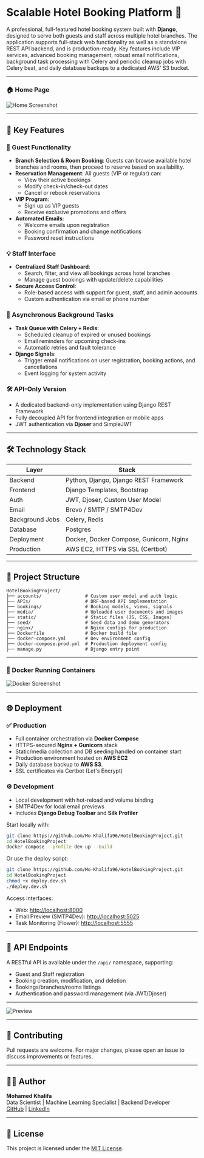 # Scalable Hotel Booking Platform 🏨

A professional, full-featured hotel booking system built with **Django**, designed to serve both guests and staff across multiple hotel branches. The application supports full-stack web functionality as well as a standalone REST API backend, and is production-ready. Key features include VIP services, advanced booking management, robust email notifications, background task processing with Celery and periodic cleanup jobs with Celery beat, and daily database backups to a dedicated AWS' S3 bucket.

---

### 🏠 Home Page
![Home Screenshot](screenshots/home_screenshot.png)

---

## 🚀 Key Features

### 🏦 Guest Functionality

- **Branch Selection & Room Booking**: Guests can browse available hotel branches and rooms, then proceed to reserve based on availability.
- **Reservation Management**: All guests (VIP or regular) can:
  - View their active bookings
  - Modify check-in/check-out dates
  - Cancel or rebook reservations
- **VIP Program**:
  - Sign up as VIP guests
  - Receive exclusive promotions and offers
- **Automated Emails**:
  - Welcome emails upon registration
  - Booking confirmation and change notifications
  - Password reset instructions

### 💡 Staff Interface

- **Centralized Staff Dashboard**:
  - Search, filter, and view all bookings across hotel branches
  - Manage guest bookings with update/delete capabilities
- **Secure Access Control**:
  - Role-based access with support for guest, staff, and admin accounts
  - Custom authentication via email or phone number

### 🔄 Asynchronous Background Tasks

- **Task Queue with Celery + Redis**:
  - Scheduled cleanup of expired or unused bookings
  - Email reminders for upcoming check-ins
  - Automatic retries and fault tolerance
- **Django Signals**:
  - Trigger email notifications on user registration, booking actions, and cancellations
  - Event logging for system activity

### 🛠️ API-Only Version

- A dedicated backend-only implementation using Django REST Framework
- Fully decoupled API for frontend integration or mobile apps
- JWT authentication via **Djoser** and SimpleJWT

---

## 🛠️ Technology Stack

| Layer           | Stack                                   |
| --------------- | --------------------------------------- |
| Backend         | Python, Django, Django REST Framework   |
| Frontend        | Django Templates, Bootstrap             |
| Auth            | JWT, Djoser, Custom User Model          |
| Email           | Brevo / SMTP / SMTP4Dev                 |
| Background Jobs | Celery, Redis                           |
| Database        | Postgres                                |
| Deployment      | Docker, Docker Compose, Gunicorn, Nginx |
| Production      | AWS EC2, HTTPS via SSL (Certbot)        |

---

## 📁 Project Structure

```
HotelBookingProject/
├── accounts/                # Custom user model and auth logic
├── APIs/                    # DRF-based API implementation
├── bookings/                # Booking models, views, signals
├── media/                   # Uploaded user documents and images
├── static/                  # Static files (JS, CSS, Images)
├── seed/                    # Seed data and demo generators
├── nginx/                   # Nginx configs for production
├── Dockerfile               # Docker build file
├── docker-compose.yml       # Dev environment config
├── docker-compose.prod.yml  # Production deployment config
├── manage.py                # Django entry point
```

---

### 🐳 Docker Running Containers
![Docker Screenshot](screenshots/docker_img.png)


---


## 🌐 Deployment

### ✅ Production

- Full container orchestration via **Docker Compose**
- HTTPS-secured **Nginx + Gunicorn** stack
- Static/media collection and DB seeding handled on container start
- Production environment hosted on **AWS EC2**
- Daily database backup to **AWS S3**.
- SSL certificates via Certbot (Let's Encrypt)

### ⚙️ Development

- Local development with hot-reload and volume binding
- SMTP4Dev for local email previews
- Includes **Django Debug Toolbar** and **Silk Profiler**

Start locally with:

```bash
git clone https://github.com/Mo-Khalifa96/HotelBookingProject.git
cd HotelBookingProject
docker compose --profile dev up --build
```

Or use the deploy script:

```bash
git clone https://github.com/Mo-Khalifa96/HotelBookingProject.git
cd HotelBookingProject
chmod +x deploy.dev.sh
./deploy.dev.sh
```

Access interfaces:

- Web: [http://localhost:8000](http://localhost:8000)
- Email Preview (SMTP4Dev): [http://localhost:5025](http://localhost:5025)
- Task Monitoring (Flower): [http://localhost:5555](http://localhost:5555)

---

## 📱 API Endpoints

A RESTful API is available under the `/api/` namespace, supporting:

- Guest and Staff registration
- Booking creation, modification, and deletion
- Bookings/branches/rooms listings
- Authentication and password management (via JWT/Djoser)

---

![Preview](screenshots/preview.png)


---

## 🤝 Contributing

Pull requests are welcome. For major changes, please open an issue to discuss improvements or features.

---

## 👨‍💼 Author

**Mohamed Khalifa**\
Data Scientist | Machine Learning Specialist | Backend Developer\
[GitHub](https://github.com/Mo-Khalifa96) | [LinkedIn](https://www.linkedin.com/in/mohamed-khalifa-182015175/)

---

## 📄 License

This project is licensed under the [MIT License](LICENSE).
